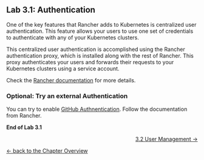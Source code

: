 ## Lab 3.1: Authentication

One of the key features that Rancher adds to Kubernetes is centralized user authentication. This feature allows your users to use one set of credentials to authenticate with any of your Kubernetes clusters.

This centralized user authentication is accomplished using the Rancher authentication proxy, which is installed along with the rest of Rancher. This proxy authenticates your users and forwards their requests to your Kubernetes clusters using a service account.

Check the [Rancher documentation](https://rancher.com/docs/rancher/v2.x/en/admin-settings/authentication/) for more details.

### Optional: Try an external Authentication

You can try to enable [GitHub Authnentication](https://rancher.com/docs/rancher/v2.x/en/admin-settings/authentication/github/). Follow the documentation from Rancher.


**End of Lab 3.1**

<p width="100px" align="right"><a href="32_usermanagement.md"> 3.2 User Management →</a></p>

[← back to the Chapter Overview](10_rancher.md)
